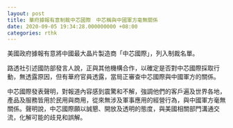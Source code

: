 ```yaml
---
layout: post
title: 華府據報有意制裁中芯國際　中芯稱與中國軍方毫無關係
date: 2020-09-05 19:34:28.000000000 +08:00
categories: rthk
---
```


美國政府據報有意將中國最大晶片製造商「中芯國際」，列入制裁名單。

路透社引述國防部發言人說，正與其他機構合作，以確定是否對中芯國際採取行動，無透露原因，但有華府官員透露，當局正審查中芯國際與中國軍方的關係。

中芯國際發表聲明，對報道內容感到震驚和不解，強調他們的客戶遍及世界各地，產品及服務皆用於民用與商用，從來無涉及軍事應用的經營行為，與中國軍方毫無關係。聲明說，中芯國際願以誠懇、開放及透明的態度，與美國相關部門溝通交流，化解可能的歧見和誤解。
